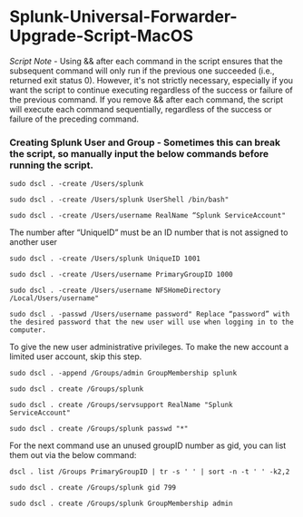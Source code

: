 # Splunk-Universal-Forwarder-Upgrade-Script-MacOS

*Script Note* - Using && after each command in the script ensures that the subsequent command will only run if the previous one succeeded (i.e., returned exit status 0). However, it's not strictly necessary, especially if you want the script to continue executing regardless of the success or failure of the previous command. If you remove && after each command, the script will execute each command sequentially, regardless of the success or failure of the preceding command.

### Creating Splunk User and Group - Sometimes this can break the script, so manually input the below commands before running the script.
````
sudo dscl . -create /Users/splunk
````
````
sudo dscl . -create /Users/splunk UserShell /bin/bash"
````
````
sudo dscl . -create /Users/username RealName “Splunk ServiceAccount"
````
The number after “UniqueID” must be an ID number that is not assigned to another user
````
sudo dscl . -create /Users/splunk UniqueID 1001
````
````
sudo dscl . -create /Users/username PrimaryGroupID 1000
````
````
sudo dscl . -create /Users/username NFSHomeDirectory /Local/Users/username"
````
````
sudo dscl . -passwd /Users/username password" Replace “password” with the desired password that the new user will use when logging in to the computer.
````
To give the new user administrative privileges. To make the new account a limited user account, skip this step.
````
sudo dscl . -append /Groups/admin GroupMembership splunk
````
````
sudo dscl . create /Groups/splunk
````
````
sudo dscl . create /Groups/servsupport RealName "Splunk ServiceAccount"
````
````
sudo dscl . create /Groups/splunk passwd "*"
````
For the next command use an unused groupID number as gid, you can list them out via the below command:
````
dscl . list /Groups PrimaryGroupID | tr -s ' ' | sort -n -t ' ' -k2,2
````

````
sudo dscl . create /Groups/splunk gid 799
````
````
sudo dscl . create /Groups/splunk GroupMembership admin
````
